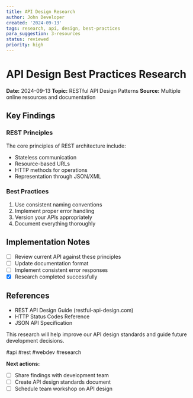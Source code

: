 ```yaml
---
title: API Design Research
author: John Developer
created: '2024-09-13'
tags: research, api, design, best-practices
para_suggestion: 3-resources
status: reviewed
priority: high
---
```


# API Design Best Practices Research

**Date:** 2024-09-13
**Topic:** RESTful API Design Patterns
**Source:** Multiple online resources and documentation

## Key Findings

### REST Principles
The core principles of REST architecture include:
- Stateless communication
- Resource-based URLs
- HTTP methods for operations
- Representation through JSON/XML

### Best Practices
1. Use consistent naming conventions
2. Implement proper error handling
3. Version your APIs appropriately
4. Document everything thoroughly

## Implementation Notes
- [ ] Review current API against these principles
- [ ] Update documentation format
- [ ] Implement consistent error responses
- [x] Research completed successfully

## References
- REST API Design Guide (restful-api-design.com)
- HTTP Status Codes Reference
- JSON API Specification

This research will help improve our API design standards and guide future development decisions.

#api #rest #webdev #research

**Next actions:**
- [ ] Share findings with development team
- [ ] Create API design standards document
- [ ] Schedule team workshop on API design